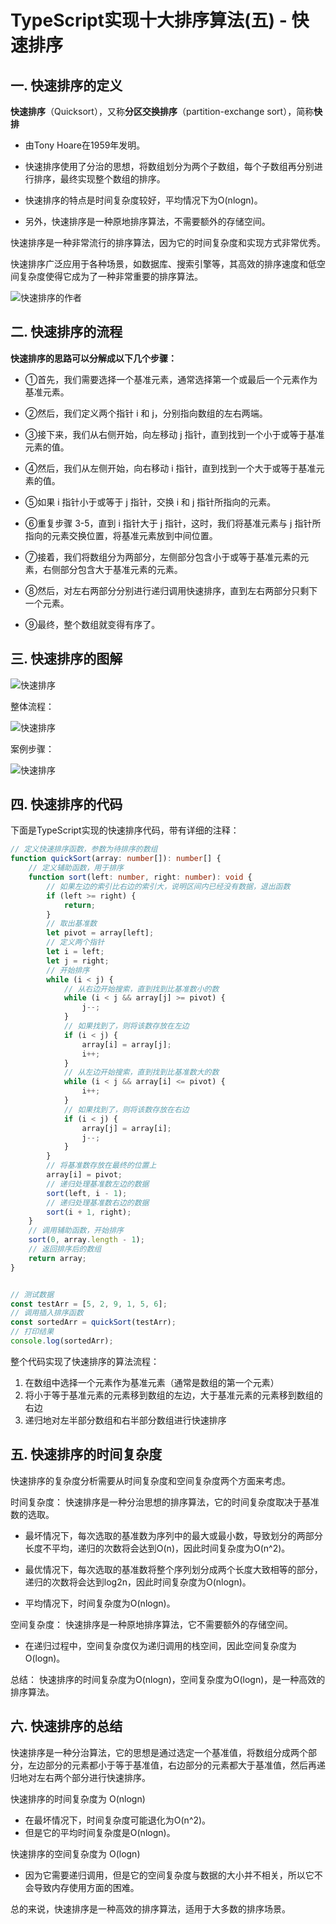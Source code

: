 # TypeScript实现十大排序算法(五) - 快速排序

## 一. 快速排序的定义

**快速排序**（Quicksort），又称**分区交换排序**（partition-exchange sort），简称**快排**

* 由Tony Hoare在1959年发明。

* 快速排序使用了分治的思想，将数组划分为两个子数组，每个子数组再分别进行排序，最终实现整个数组的排序。

* 快速排序的特点是时间复杂度较好，平均情况下为O(nlogn)。

* 另外，快速排序是一种原地排序算法，不需要额外的存储空间。

快速排序是一种非常流行的排序算法，因为它的时间复杂度和实现方式非常优秀。

快速排序广泛应用于各种场景，如数据库、搜索引擎等，其高效的排序速度和低空间复杂度使得它成为了一种非常重要的排序算法。

![快速排序的作者](https://coderwhy-1257727333.cos.ap-guangzhou.myqcloud.com/uPic/image-20230220155955664.png)



## 二. 快速排序的流程

**快速排序的思路可以分解成以下几个步骤：**

* ①首先，我们需要选择一个基准元素，通常选择第一个或最后一个元素作为基准元素。

* ②然后，我们定义两个指针 i 和 j，分别指向数组的左右两端。

* ③接下来，我们从右侧开始，向左移动 j 指针，直到找到一个小于或等于基准元素的值。

* ④然后，我们从左侧开始，向右移动 i 指针，直到找到一个大于或等于基准元素的值。

* ⑤如果 i 指针小于或等于 j 指针，交换 i 和 j 指针所指向的元素。

* ⑥重复步骤 3-5，直到 i 指针大于 j 指针，这时，我们将基准元素与 j 指针所指向的元素交换位置，将基准元素放到中间位置。

* ⑦接着，我们将数组分为两部分，左侧部分包含小于或等于基准元素的元素，右侧部分包含大于基准元素的元素。

* ⑧然后，对左右两部分分别进行递归调用快速排序，直到左右两部分只剩下一个元素。

* ⑨最终，整个数组就变得有序了。



## 三. 快速排序的图解

![快速排序](https://coderwhy-1257727333.cos.ap-guangzhou.myqcloud.com/uPic/image-20230220160155318.png)

整体流程：

![快速排序](https://coderwhy-1257727333.cos.ap-guangzhou.myqcloud.com/uPic/Sorting_quicksort_anim.png)

案例步骤：

![快速排序](https://coderwhy-1257727333.cos.ap-guangzhou.myqcloud.com/uPic/Quicksort-example.png)





## 四. 快速排序的代码

下面是TypeScript实现的快速排序代码，带有详细的注释：

```ts
// 定义快速排序函数，参数为待排序的数组
function quickSort(array: number[]): number[] {
    // 定义辅助函数，用于排序
    function sort(left: number, right: number): void {
        // 如果左边的索引比右边的索引大，说明区间内已经没有数据，退出函数
        if (left >= right) {
            return;
        }
        // 取出基准数
        let pivot = array[left];
        // 定义两个指针
        let i = left;
        let j = right;
        // 开始排序
        while (i < j) {
            // 从右边开始搜索，直到找到比基准数小的数
            while (i < j && array[j] >= pivot) {
                j--;
            }
            // 如果找到了，则将该数存放在左边
            if (i < j) {
                array[i] = array[j];
                i++;
            }
            // 从左边开始搜索，直到找到比基准数大的数
            while (i < j && array[i] <= pivot) {
                i++;
            }
            // 如果找到了，则将该数存放在右边
            if (i < j) {
                array[j] = array[i];
                j--;
            }
        }
        // 将基准数存放在最终的位置上
        array[i] = pivot;
        // 递归处理基准数左边的数据
        sort(left, i - 1);
        // 递归处理基准数右边的数据
        sort(i + 1, right);
    }
    // 调用辅助函数，开始排序
    sort(0, array.length - 1);
    // 返回排序后的数组
    return array;
}


// 测试数据
const testArr = [5, 2, 9, 1, 5, 6];
// 调用插入排序函数
const sortedArr = quickSort(testArr);
// 打印结果
console.log(sortedArr);
```

整个代码实现了快速排序的算法流程：

1. 在数组中选择一个元素作为基准元素（通常是数组的第一个元素）
2. 将小于等于基准元素的元素移到数组的左边，大于基准元素的元素移到数组的右边
3. 递归地对左半部分数组和右半部分数组进行快速排序



## 五. 快速排序的时间复杂度

快速排序的复杂度分析需要从时间复杂度和空间复杂度两个方面来考虑。

时间复杂度： 快速排序是一种分治思想的排序算法，它的时间复杂度取决于基准数的选取。

* 最坏情况下，每次选取的基准数为序列中的最大或最小数，导致划分的两部分长度不平均，递归的次数将会达到O(n)，因此时间复杂度为O(n^2)。

* 最优情况下，每次选取的基准数将整个序列划分成两个长度大致相等的部分，递归的次数将会达到log2n，因此时间复杂度为O(nlogn)。

* 平均情况下，时间复杂度为O(nlogn)。

空间复杂度： 快速排序是一种原地排序算法，它不需要额外的存储空间。

* 在递归过程中，空间复杂度仅为递归调用的栈空间，因此空间复杂度为O(logn)。

总结： 快速排序的时间复杂度为O(nlogn)，空间复杂度为O(logn)，是一种高效的排序算法。



## 六. 快速排序的总结

快速排序是一种分治算法，它的思想是通过选定一个基准值，将数组分成两个部分，左边部分的元素都小于等于基准值，右边部分的元素都大于基准值，然后再递归地对左右两个部分进行快速排序。

快速排序的时间复杂度为 O(nlogn)

* 在最坏情况下，时间复杂度可能退化为O(n^2)。
* 但是它的平均时间复杂度是O(nlogn)。

快速排序的空间复杂度为 O(logn)

* 因为它需要递归调用，但是它的空间复杂度与数据的大小并不相关，所以它不会导致内存使用方面的困难。

总的来说，快速排序是一种高效的排序算法，适用于大多数的排序场景。





